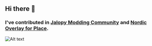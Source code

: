 ## Hi there 👋

### I've contributed in [Jalopy Modding Community](https://github.com/Jalopy-Mods) and [Nordic Overlay for Place](https://github.com/Meb-Do-Stuff/NordicPlace).

![Alt text](https://spotify-recently-played-readme.vercel.app/api?user=wfgb8exieauivdusod7nkggco)
